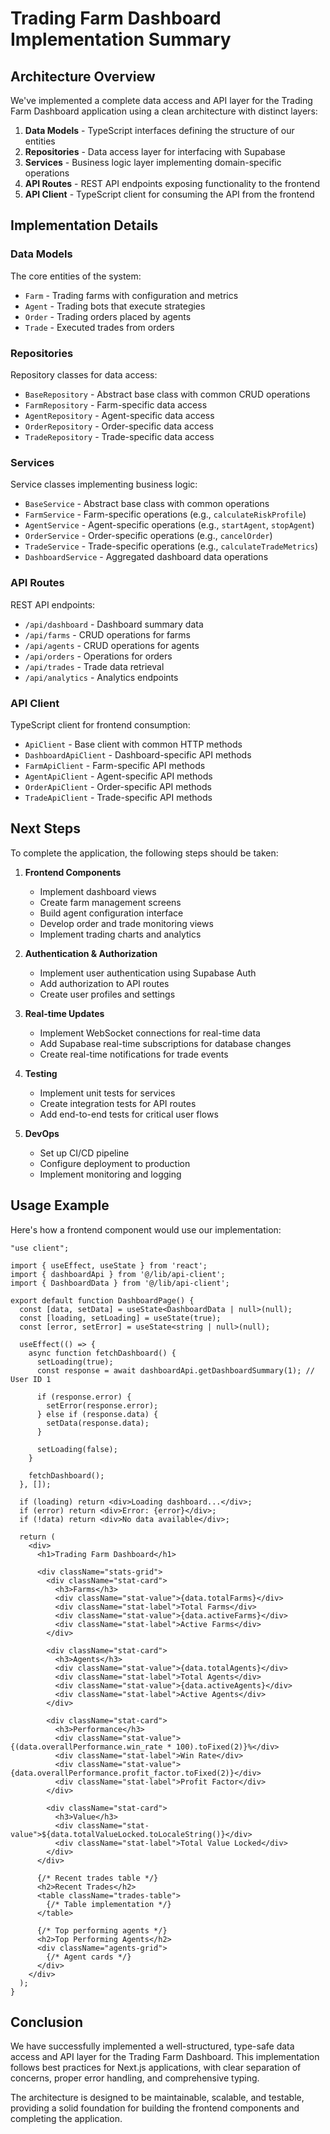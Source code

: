 # Trading Farm Dashboard Implementation Summary

## Architecture Overview

We've implemented a complete data access and API layer for the Trading Farm Dashboard application using a clean architecture with distinct layers:

1. **Data Models** - TypeScript interfaces defining the structure of our entities
2. **Repositories** - Data access layer for interfacing with Supabase
3. **Services** - Business logic layer implementing domain-specific operations
4. **API Routes** - REST API endpoints exposing functionality to the frontend
5. **API Client** - TypeScript client for consuming the API from the frontend

## Implementation Details

### Data Models

The core entities of the system:

- `Farm` - Trading farms with configuration and metrics
- `Agent` - Trading bots that execute strategies
- `Order` - Trading orders placed by agents
- `Trade` - Executed trades from orders

### Repositories

Repository classes for data access:

- `BaseRepository` - Abstract base class with common CRUD operations
- `FarmRepository` - Farm-specific data access
- `AgentRepository` - Agent-specific data access 
- `OrderRepository` - Order-specific data access
- `TradeRepository` - Trade-specific data access

### Services

Service classes implementing business logic:

- `BaseService` - Abstract base class with common operations
- `FarmService` - Farm-specific operations (e.g., `calculateRiskProfile`)
- `AgentService` - Agent-specific operations (e.g., `startAgent`, `stopAgent`)
- `OrderService` - Order-specific operations (e.g., `cancelOrder`)
- `TradeService` - Trade-specific operations (e.g., `calculateTradeMetrics`)
- `DashboardService` - Aggregated dashboard data operations

### API Routes

REST API endpoints:

- `/api/dashboard` - Dashboard summary data
- `/api/farms` - CRUD operations for farms
- `/api/agents` - CRUD operations for agents
- `/api/orders` - Operations for orders
- `/api/trades` - Trade data retrieval
- `/api/analytics` - Analytics endpoints

### API Client

TypeScript client for frontend consumption:

- `ApiClient` - Base client with common HTTP methods
- `DashboardApiClient` - Dashboard-specific API methods
- `FarmApiClient` - Farm-specific API methods
- `AgentApiClient` - Agent-specific API methods
- `OrderApiClient` - Order-specific API methods
- `TradeApiClient` - Trade-specific API methods

## Next Steps

To complete the application, the following steps should be taken:

1. **Frontend Components**
   - Implement dashboard views
   - Create farm management screens
   - Build agent configuration interface
   - Develop order and trade monitoring views
   - Implement trading charts and analytics

2. **Authentication & Authorization**
   - Implement user authentication using Supabase Auth
   - Add authorization to API routes
   - Create user profiles and settings

3. **Real-time Updates**
   - Implement WebSocket connections for real-time data
   - Add Supabase real-time subscriptions for database changes
   - Create real-time notifications for trade events

4. **Testing**
   - Implement unit tests for services
   - Create integration tests for API routes
   - Add end-to-end tests for critical user flows

5. **DevOps**
   - Set up CI/CD pipeline
   - Configure deployment to production
   - Implement monitoring and logging

## Usage Example

Here's how a frontend component would use our implementation:

```tsx
"use client";

import { useEffect, useState } from 'react';
import { dashboardApi } from '@/lib/api-client';
import { DashboardData } from '@/lib/api-client';

export default function DashboardPage() {
  const [data, setData] = useState<DashboardData | null>(null);
  const [loading, setLoading] = useState(true);
  const [error, setError] = useState<string | null>(null);

  useEffect(() => {
    async function fetchDashboard() {
      setLoading(true);
      const response = await dashboardApi.getDashboardSummary(1); // User ID 1
      
      if (response.error) {
        setError(response.error);
      } else if (response.data) {
        setData(response.data);
      }
      
      setLoading(false);
    }
    
    fetchDashboard();
  }, []);

  if (loading) return <div>Loading dashboard...</div>;
  if (error) return <div>Error: {error}</div>;
  if (!data) return <div>No data available</div>;

  return (
    <div>
      <h1>Trading Farm Dashboard</h1>
      
      <div className="stats-grid">
        <div className="stat-card">
          <h3>Farms</h3>
          <div className="stat-value">{data.totalFarms}</div>
          <div className="stat-label">Total Farms</div>
          <div className="stat-value">{data.activeFarms}</div>
          <div className="stat-label">Active Farms</div>
        </div>
        
        <div className="stat-card">
          <h3>Agents</h3>
          <div className="stat-value">{data.totalAgents}</div>
          <div className="stat-label">Total Agents</div>
          <div className="stat-value">{data.activeAgents}</div>
          <div className="stat-label">Active Agents</div>
        </div>
        
        <div className="stat-card">
          <h3>Performance</h3>
          <div className="stat-value">{(data.overallPerformance.win_rate * 100).toFixed(2)}%</div>
          <div className="stat-label">Win Rate</div>
          <div className="stat-value">{data.overallPerformance.profit_factor.toFixed(2)}</div>
          <div className="stat-label">Profit Factor</div>
        </div>
        
        <div className="stat-card">
          <h3>Value</h3>
          <div className="stat-value">${data.totalValueLocked.toLocaleString()}</div>
          <div className="stat-label">Total Value Locked</div>
        </div>
      </div>
      
      {/* Recent trades table */}
      <h2>Recent Trades</h2>
      <table className="trades-table">
        {/* Table implementation */}
      </table>
      
      {/* Top performing agents */}
      <h2>Top Performing Agents</h2>
      <div className="agents-grid">
        {/* Agent cards */}
      </div>
    </div>
  );
}
```

## Conclusion

We have successfully implemented a well-structured, type-safe data access and API layer for the Trading Farm Dashboard. This implementation follows best practices for Next.js applications, with clear separation of concerns, proper error handling, and comprehensive typing.

The architecture is designed to be maintainable, scalable, and testable, providing a solid foundation for building the frontend components and completing the application. 